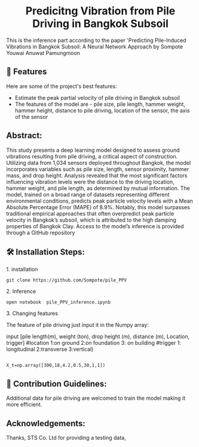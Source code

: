 <h1 align="center" id="title">Predicitng Vibration from Pile Driving in Bangkok Subsoil</h1>

<p id="description">This is the inference part according to the paper 'Predicting Pile-Induced Vibrations in Bangkok Subsoil: A Neural Network Approach by Sompote Youwai						
Anuwat Pamungmoon
</p>

  
  
<h2>🧐 Features</h2>

Here are some of the project's best features:

*   Estimate the peak partial velocity of pile driving in Bangkok subsoil
*   The features of the model are - pile size, pile length, hammer weight, hammer height, distance to pile driving, location of the sensor, the axis of the sensor
  
    
<h2>Abstract:</h2>
This study presents a deep learning model designed to assess ground vibrations resulting from pile driving, a critical aspect of construction. Utilizing data from 1,034 sensors deployed throughout Bangkok, the model incorporates variables such as pile size, length, sensor proximity, hammer mass, and drop height. Analysis revealed that the most significant factors influencing vibration levels were the distance to the driving location, hammer weight, and pile length, as determined by mutual information. The model, trained on a broad range of datasets representing different environmental conditions, predicts peak particle velocity levels with a Mean Absolute Percentage Error (MAPE) of 8.9%. Notably, this model surpasses traditional empirical approaches that often overpredict peak particle velocity in Bangkok’s subsoil, which is attributed to the high damping properties of Bangkok Clay. Access to the model’s inference is provided through a GitHub repository



<h2>🛠️ Installation Steps:</h2>

<p>1. installation</p>

```
git clone https://github.com/Sompote/pile_PPV
```

<p>2. Inference</p>

```
open notebook  pile_PPV_inference.ipynb
```

<p>3. Changing features</p>

The feature of pile driving just input it in the Numpy array: 


input [pile length(m), weight (ton), drop height (m), distance (m), Location, trigger]
#location 1:on ground 2:on foundation 3: on building
#trigger 1: longitudinal 2:transverse 3:vertical)

```

X_t=np.array([300,18,4.2,0.5,30,1,1])
```

<h2>🍰 Contribution Guidelines:</h2>

Additional data for pile driving are welcomed to train the model making it more efficient.

<h2>Acknowledgements:</h2>
Thanks, STS Co. Ltd for providing a testing data,
